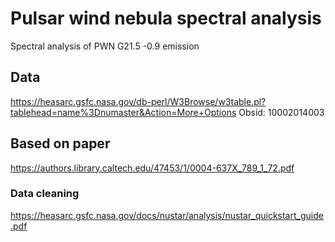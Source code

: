 # Pulsar wind nebula spectral analysis

Spectral analysis of PWN G21.5 -0.9 emission


## Data
https://heasarc.gsfc.nasa.gov/db-perl/W3Browse/w3table.pl?tablehead=name%3Dnumaster&Action=More+Options
Obsid: 10002014003

## Based on paper
https://authors.library.caltech.edu/47453/1/0004-637X_789_1_72.pdf

### Data cleaning
https://heasarc.gsfc.nasa.gov/docs/nustar/analysis/nustar_quickstart_guide.pdf
